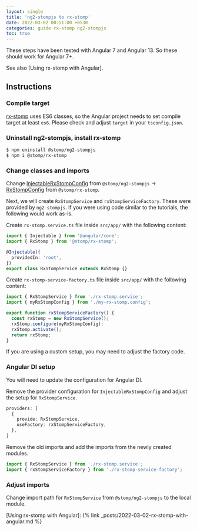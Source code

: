 ```yaml
---
layout: single
title: 'ng2-stompjs to rx-stomp'
date: 2022-03-02 00:51:00 +0530
categories: guide rx-stomp ng2-stompjs
toc: true
---
```


These steps have been tested with Angular 7 and Angular 13. So these should work for Angular 7+.

See also [Using rx-stomp with Angular].

## Instructions

### Compile target

[rx-stomp] uses ES6 classes, so the Angular project needs to set compile target at least `es6`. Please check and adjust `target` in your `tsconfig.json`.

### Uninstall ng2-stompjs, install rx-stomp

```bash
$ npm uninstall @stomp/ng2-stompjs
$ npm i @stomp/rx-stomp
```

### Change classes and imports

Change [InjectableRxStompConfig] from `@stomp/ng2-stompjs` -> [RxStompConfig] from `@stomp/rx-stomp`.

Next, we will create `RxStompService` and `rxStompServiceFactory`. These were provided by `ng2-stompjs`. If you were using code similar to the tutorials, the following would work as-is.

Create `rx-stomp.service.ts` file inside `src/app/` with the following content:

```typescript
import { Injectable } from '@angular/core';
import { RxStomp } from '@stomp/rx-stomp';

@Injectable({
  providedIn: 'root',
})
export class RxStompService extends RxStomp {}
```

Create `rx-stomp-service-factory.ts` file inside `src/app/` with the following content:

```typescript
import { RxStompService } from './rx-stomp.service';
import { myRxStompConfig } from './my-rx-stomp.config';

export function rxStompServiceFactory() {
  const rxStomp = new RxStompService();
  rxStomp.configure(myRxStompConfig);
  rxStomp.activate();
  return rxStomp;
}
```

If you are using a custom setup, you may need to adjust the factory code.

### Angular DI setup

You will need to update the configuration for Angular DI.

Remove the provider configuration for `InjectableRxStompConfig` and adjust the setup for `RxStompService`.

```typescript
providers: [
  {
    provide: RxStompService,
    useFactory: rxStompServiceFactory,
  },
]
```

Remove the old imports and add the imports from the newly created modules.

```typescript
import { RxStompService } from './rx-stomp.service';
import { rxStompServiceFactory } from './rx-stomp-service-factory';
```

### Adjust imports

Change import path for `RxStompService` from `@stomp/ng2-stompjs` to the local module.

[rx-stomp]: /api-docs/latest/classes/RxStomp.html
[InjectableRxStompConfig]: /api-docs/latest/classes/InjectableRxStompConfig.html
[RxStompConfig]: /api-docs/latest/classes/RxStompConfig.html
[Using rx-stomp with Angular]: {% link _posts/2022-03-02-rx-stomp-with-angular.md %}
